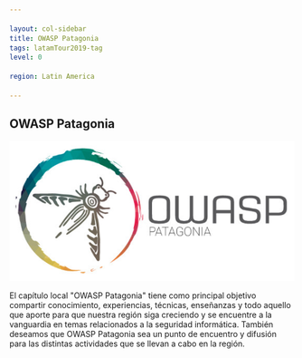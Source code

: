 ```yaml
---

layout: col-sidebar
title: OWASP Patagonia
tags: latamTour2019-tag
level: 0

region: Latin America

---
```


## OWASP Patagonia 
![Patagonia](assets/images/OWASP-Patagonia.jpg)

El capítulo local "OWASP Patagonia" tiene como principal objetivo compartir conocimiento, experiencias, técnicas, enseñanzas y todo aquello que aporte para que nuestra región siga creciendo y se encuentre a la vanguardia en temas relacionados a la seguridad informática. También deseamos que OWASP Patagonia sea un punto de encuentro y difusión para las distintas actividades que se llevan a cabo en la región.

